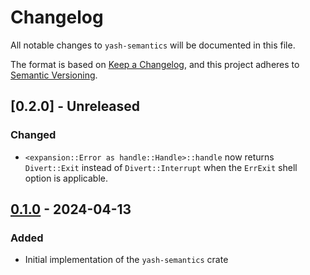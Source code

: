 # Changelog

All notable changes to `yash-semantics` will be documented in this file.

The format is based on [Keep a Changelog](https://keepachangelog.com/en/1.1.0/),
and this project adheres to [Semantic Versioning](https://semver.org/spec/v2.0.0.html).

## [0.2.0] - Unreleased

### Changed

- `<expansion::Error as handle::Handle>::handle` now returns `Divert::Exit`
  instead of `Divert::Interrupt` when the `ErrExit` shell option is applicable.

## [0.1.0] - 2024-04-13

### Added

- Initial implementation of the `yash-semantics` crate

[0.1.0]: https://github.com/magicant/yash-rs/releases/tag/yash-semantics-0.1.0
